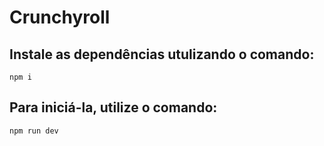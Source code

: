 # Crunchyroll
## Instale as dependências utulizando o comando:
```npm i ```
## Para iniciá-la, utilize o comando: 
```npm run dev```
